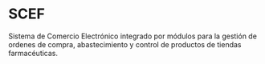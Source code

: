 # SCEF
Sistema de Comercio Electrónico integrado por módulos para la gestión de ordenes de compra, abastecimiento y control de productos de tiendas farmacéuticas.
